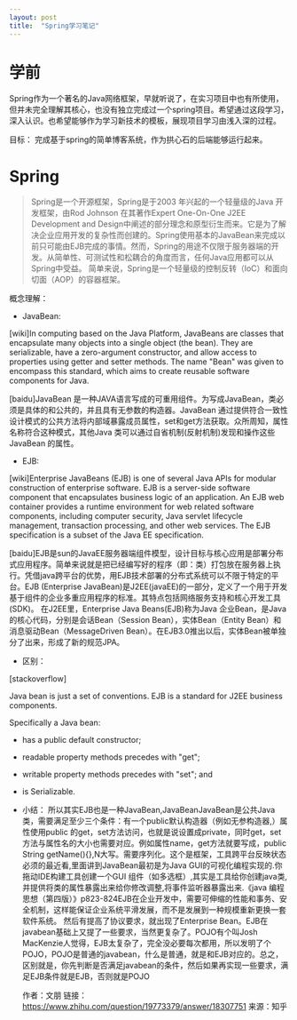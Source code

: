 ```yaml
---
layout: post
title:  "Spring学习笔记"
---
```




# 学前

  Spring作为一个著名的Java网络框架，早就听说了，在实习项目中也有所使用，但并未完全理解其核心，也没有独立完成过一个spring项目。希望通过这段学习，深入认识。也希望能够作为学习新技术的模板，展现项目学习由浅入深的过程。

  目标： 完成基于spring的简单博客系统，作为拱心石的后端能够运行起来。

# Spring

 > Spring是一个开源框架，Spring是于2003 年兴起的一个轻量级的Java 开发框架，由Rod Johnson 在其著作Expert One-On-One J2EE Development and Design中阐述的部分理念和原型衍生而来。它是为了解决企业应用开发的复杂性而创建的。Spring使用基本的JavaBean来完成以前只可能由EJB完成的事情。然而，Spring的用途不仅限于服务器端的开发。从简单性、可测试性和松耦合的角度而言，任何Java应用都可以从Spring中受益。 简单来说，Spring是一个轻量级的控制反转（IoC）和面向切面（AOP）的容器框架。

 概念理解：

 * JavaBean:

  [wiki]In computing based on the Java Platform, JavaBeans are classes that encapsulate many objects into a single object (the bean). They are serializable, have a zero-argument constructor, and allow access to properties using getter and setter methods. The name "Bean" was given to encompass this standard, which aims to create reusable software components for Java.

  [baidu]JavaBean 是一种JAVA语言写成的可重用组件。为写成JavaBean，类必须是具体的和公共的，并且具有无参数的构造器。JavaBean 通过提供符合一致性设计模式的公共方法将内部域暴露成员属性，set和get方法获取。众所周知，属性名称符合这种模式，其他Java 类可以通过自省机制(反射机制)发现和操作这些JavaBean 的属性。


 * EJB:

  [wiki]Enterprise JavaBeans (EJB) is one of several Java APIs for modular construction of enterprise software. EJB is a server-side software component that encapsulates business logic of an application. An EJB web container provides a runtime environment for web related software components, including computer security, Java servlet lifecycle management, transaction processing, and other web services. The EJB specification is a subset of the Java EE specification.

  [baidu]EJB是sun的JavaEE服务器端组件模型，设计目标与核心应用是部署分布式应用程序。简单来说就是把已经编写好的程序（即：类）打包放在服务器上执行。凭借java跨平台的优势，用EJB技术部署的分布式系统可以不限于特定的平台。EJB (Enterprise JavaBean)是J2EE(javaEE)的一部分，定义了一个用于开发基于组件的企业多重应用程序的标准。其特点包括网络服务支持和核心开发工具(SDK)。 在J2EE里，Enterprise Java Beans(EJB)称为Java 企业Bean，是Java的核心代码，分别是会话Bean（Session Bean），实体Bean（Entity Bean）和消息驱动Bean（MessageDriven Bean）。在EJB3.0推出以后，实体Bean被单独分了出来，形成了新的规范JPA。

 * 区别：

  [stackoverflow]

  Java bean is just a set of conventions. EJB is a standard for J2EE business components.

  Specifically a Java bean:

  * has a public default constructor;
  * readable property methods precedes with "get";
  * writable property methods precedes with "set"; and
  * is Serializable.


 * 小结：
  所以其实EJB也是一种JavaBean,JavaBeanJavaBean是公共Java类，需要满足至少三个条件：有一个public默认构造器（例如无参构造器,）属性使用public 的get，set方法访问，也就是说设置成private，同时get，set方法与属性名的大小也需要对应。例如属性name，get方法就要写成，public String getName(){},N大写。需要序列化。这个是框架，工具跨平台反映状态必须的最近看<Think in Java>,里面讲到JavaBean最初是为Java GUI的可视化编程实现的.你拖动IDE构建工具创建一个GUI 组件（如多选框）,其实是工具给你创建java类,并提供将类的属性暴露出来给你修改调整,将事件监听器暴露出来.《java 编程思想（第四版）》p823-824EJB在企业开发中，需要可伸缩的性能和事务、安全机制，这样能保证企业系统平滑发展，而不是发展到一种规模重新更换一套软件系统。 然后有提高了协议要求，就出现了Enterprise Bean。EJB在javabean基础上又提了一些要求，当然更复杂了。POJO有个叫Josh MacKenzie人觉得，EJB太复杂了，完全没必要每次都用，所以发明了个POJO，POJO是普通的javabean，什么是普通，就是和EJB对应的。总之，区别就是，你先判断是否满足javabean的条件，然后如果再实现一些要求，满足EJB条件就是EJB，否则就是POJO

   作者：文朋
   链接：https://www.zhihu.com/question/19773379/answer/18307751
   来源：知乎
